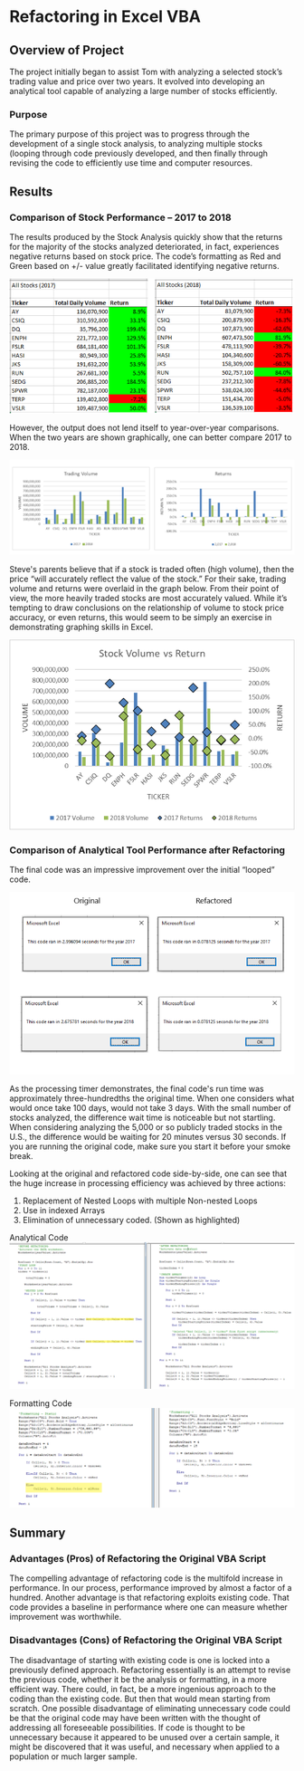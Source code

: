 # Refactoring in Excel VBA
## **Overview of Project**
The project initially began to assist Tom with analyzing a selected stock’s trading value and price over two years.  It evolved into developing an analytical tool capable of analyzing a large number of stocks efficiently.  
### **Purpose**
The primary purpose of this project was to progress through the development of a single stock analysis, to analyzing multiple stocks (looping through code previously developed, and then finally through revising the code to efficiently use time and computer resources. 
## Results
### Comparison of Stock Performance – 2017 to 2018
The results produced by the Stock Analysis quickly show that the returns for the majority of the stocks analyzed deteriorated, in fact, experiences negative returns based on stock price.  The code’s formatting as Red and Green based on +/- value greatly facilitated identifying negative returns. 

![2017_2018 Results](https://github.com/honoruru/stock-analysis/blob/main/2017_2018%20Results.png)

However, the output does not lend itself to year-over-year comparisons.
When the two years are shown graphically, one can better compare 2017 to 2018.

![Volume and Returns](https://github.com/honoruru/stock-analysis/blob/main/Volume_Returns%20sideXside.png)

Steve's parents believe that if a stock is traded often (high volume), then the price “will accurately reflect the value of the stock.”
For their sake, trading volume and returns were overlaid in the graph below.  From their point of view, the more heavily traded stocks are most accurately valued.  While it’s tempting to draw conclusions on the relationship of volume to stock price accuracy, or even returns, this would seem to be simply an exercise in demonstrating graphing skills in Excel. 

![Volume and Return overlaid](https://github.com/honoruru/stock-analysis/blob/main/Volume_Returns.png)

### Comparison of Analytical Tool Performance after Refactoring
The final code was an impressive improvement over the initial “looped” code.  

![Timer Comparison](https://github.com/honoruru/stock-analysis/blob/main/Timer%20Comparison.png)

As the processing timer demonstrates, the final code's run time was approximately three-hundredths the original time.  When one considers what would once take 100 days, would not take 3 days.  With the small number of stocks analyzed, the difference wait time is noticeable but not startling.  When considering analyzing the 5,000 or so publicly traded stocks in the U.S., the difference would be waiting for 20 minutes versus 30 seconds.  If you are running the original code, make sure you start it before your smoke break.

Looking at the original and refactored code side-by-side, one can see that the huge increase in processing efficiency was achieved by three actions:
1.	Replacement of Nested Loops with multiple Non-nested Loops
2.	Use in indexed Arrays
3.	Elimination of unnecessary coded. (Shown as highlighted)

Analytical Code
![Code Comparions Analysis](https://github.com/honoruru/stock-analysis/blob/main/Code%20Comparison%20-%20ANALYSIS.png)

Formatting Code
![Code Comparison Formatting](https://github.com/honoruru/stock-analysis/blob/main/Code%20Comparison%20-%20FORMATTING.png)

## Summary
### Advantages (Pros) of Refactoring the Original VBA Script
The compelling advantage of refactoring code is the multifold increase in performance.  In our process, performance improved by almost a factor of a hundred. 
Another advantage is that refactoring exploits existing code. That code provides a baseline in performance where one can measure whether improvement was worthwhile.

### Disadvantages (Cons) of Refactoring the Original VBA Script
The disadvantage of starting with existing code is one is locked into a previously defined approach.  Refactoring essentially is an attempt to revise the previous code, whether it be the analysis or formatting, in a more efficient way.  There could, in fact, be a more ingenious approach to the coding than the existing code.  But then that would mean starting from scratch. 
One possible disadvantage of eliminating unnecessary code could be that the original code may have been written with the thought of addressing all foreseeable possibilities.  If code is thought to be unnecessary because it appeared to be unused over a certain sample, it might be discovered that it was useful, and necessary when applied to a population or much larger sample. 

